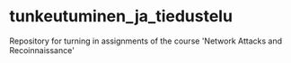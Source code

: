 # tunkeutuminen_ja_tiedustelu
Repository for turning in assignments of the course 'Network Attacks and Recoinnaissance'
